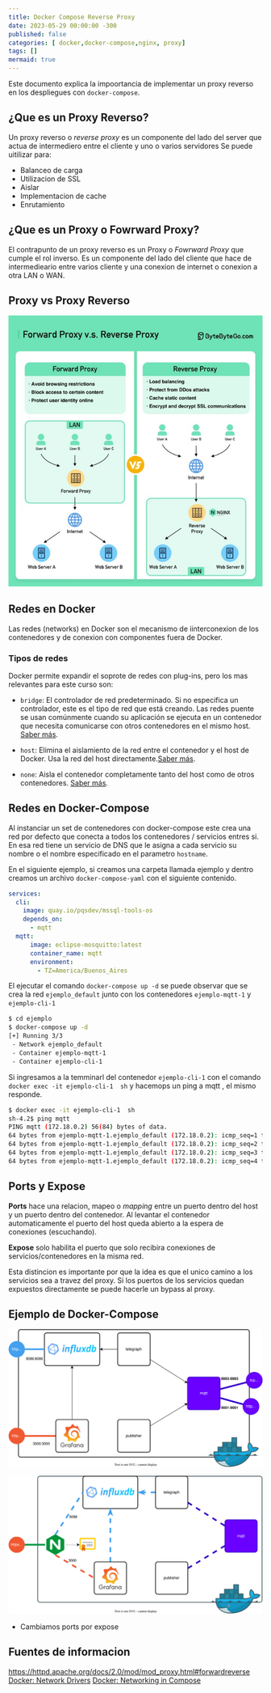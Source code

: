 ```yaml
---
title: Docker Compose Reverse Proxy
date: 2023-05-29 00:00:00 -300
published: false
categories: [ docker,docker-compose,nginx, proxy]
tags: []
mermaid: true
---
```

Este documento explica la impoortancia de implementar un proxy reverso en los despliegues con `docker-compose`.

## ¿Que es un Proxy Reverso?

Un proxy reverso o _reverse proxy_ es un componente del lado del server que actua de intermediero entre el cliente y uno o varios servidores
Se puede uitilizar para:

- Balanceo de carga
- Utilizacion de SSL
- Aislar
- Implementacion de cache
- Enrutamiento

## ¿Que es un Proxy o Fowrward Proxy?
El contrapunto de un proxy reverso es un Proxy o _Fowrward Proxy_ que cumple el rol inverso. Es un componente del lado del cliente que hace de intermedieario entre varios cliente y una conexion de internet o conexion a otra LAN o WAN.

## Proxy vs Proxy Reverso
![DIAGRAMA SIN REVERSE PROXY](/assets/img/2023/docker-reverse-proxy/proxy_vs_reverse_proxy.jpg)

## Redes en Docker
Las redes (networks) en Docker son el mecanismo de iinterconexion de los contenedores y de conexion con componentes fuera de Docker.

### Tipos de redes
Docker permite expandir el soprote de redes con plug-ins, pero los mas relevantes para este curso son:

- `bridge`: El controlador de red predeterminado. Si no especifica un controlador, este es
  el tipo de red que está creando. Las redes puente se usan comúnmente cuando
  su aplicación se ejecuta en un contenedor que necesita comunicarse con otros
  contenedores en el mismo host. [Saber más](https://docs.docker.com/network/drivers/bridge/).

- `host`: Elimina el aislamiento de la red entre el contenedor y el host de Docker. Usa la red del host directamente.[Saber más](https://docs.docker.com/network/drivers/host/).

- `none`: Aisla el contenedor completamente tanto del host como de otros contenedores. [Saber más](https://docs.docker.com/network/drivers/host/).


## Redes en Docker-Compose
Al instanciar un set de contenedores con docker-compose este crea una red por defecto que conecta a todos los contenedores / servicios entres si. En esa red tiene un servicio de DNS que le asigna a cada servicio su nombre o el nombre especificado en el parametro `hostname`.

En el siguiente ejemplo, si creamos una carpeta llamada ejemplo y dentro creamos un archivo `docker-compose-yaml` con el siguiente contenido.

```yaml
services:
  cli:
    image: quay.io/pqsdev/mssql-tools-os
    depends_on:
      - mqtt
  mqtt:
      image: eclipse-mosquitto:latest
      container_name: mqtt
      environment:
        - TZ=America/Buenos_Aires
```

El ejecutar el comando `docker-compose up -d` se puede observar que se crea la red `ejemplo_default` junto con los contenedores `ejemplo-mqtt-1` y `ejemplo-cli-1`

```bash
$ cd ejemplo
$ docker-compose up -d
[+] Running 3/3
 - Network ejemplo_default
 - Container ejemplo-mqtt-1
 - Container ejemplo-cli-1
```
Si ingresamos a la temminarl del contenedor `ejemplo-cli-1` con el comando `docker exec -it ejemplo-cli-1  sh` y hacemops un ping a mqtt , el mismo responde.

```bash
$ docker exec -it ejemplo-cli-1  sh
sh-4.2$ ping mqtt
PING mqtt (172.18.0.2) 56(84) bytes of data.
64 bytes from ejemplo-mqtt-1.ejemplo_default (172.18.0.2): icmp_seq=1 ttl=64 time=0.644 ms
64 bytes from ejemplo-mqtt-1.ejemplo_default (172.18.0.2): icmp_seq=2 ttl=64 time=0.087 ms
64 bytes from ejemplo-mqtt-1.ejemplo_default (172.18.0.2): icmp_seq=3 ttl=64 time=0.081 ms
64 bytes from ejemplo-mqtt-1.ejemplo_default (172.18.0.2): icmp_seq=4 ttl=64 time=0.102 ms
```
## Ports y Expose
**Ports** hace una relacion, mapeo o _mapping_ entre un puerto dentro del host y un puerto dentro del contenedor. Al levantar el contenedor automaticamente el puerto del host queda abierto a la espera de conexiones (escuchando).

**Expose** solo habilita el puerto que solo recibira conexiones de servicios/contenedores en la misma red.

Esta distincion es importante por que la idea es que el unico camino a los servicios sea a travez del proxy. Si los puertos de los servicios quedan expuestos directamente se puede hacerle un bypass al proxy.

## Ejemplo de Docker-Compose


![DIAGRAMA SIN REVERSE PROXY](/assets/img/2023/docker-reverse-proxy/no-proxy.drawio.svg)

![DIAGRAMA CON REVERSE PROXY](/assets/img/2023/docker-reverse-proxy/reverse-proxy.drawio.svg)

- Cambiamos ports por expose





## Fuentes de informacion

https://httpd.apache.org/docs/2.0/mod/mod_proxy.html#forwardreverse
[Docker: Network Drivers](https://docs.docker.com/network/drivers/)
[Docker: Networking in Compose](https://docs.docker.com/compose/networking/)